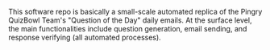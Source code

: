 This software repo is basically a small-scale automated replica of the Pingry QuizBowl Team's "Question of the Day" daily emails. At the surface level, the main 
functionalities include question generation, email sending, and response verifying (all automated processes).
